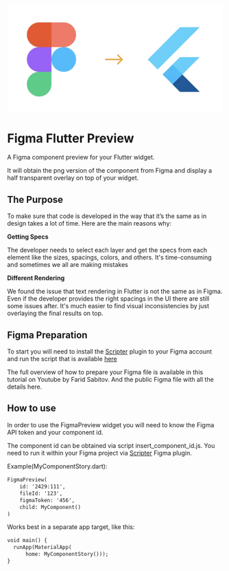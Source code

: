 ![FigmaFlutterPreview](media/FigmaFlutterPreview.jpg)
# Figma Flutter Preview
A Figma component preview for your Flutter widget.

It will obtain the png version of the component from Figma and display a half transparent overlay on top of your widget.

## The Purpose
To make sure that code is developed in the way that it’s the same as in design takes a lot of time. Here are the main reasons why:

**Getting Specs**

The developer needs to select each layer and get the specs from each element like the sizes, spacings, colors, and others. It's time-consuming and sometimes we all are making mistakes


**Different Rendering**

We found the issue that text rendering in Flutter is not the same as in Figma. Even if the developer provides the right spacings in the UI there are still some issues after. It's much easier to find visual inconsistencies by just overlaying the final results on top.

## Figma Preparation
To start you will need to install the [Scripter](https://www.figma.com/community/plugin/757836922707087381/Scripter) plugin to your Figma account and run the script that is available [here](insert_component_id.js)

The full overview of how to prepare your Figma file is available in this tutorial on Youtube by Farid Sabitov. And the public Figma file with all the details here.

## How to use
In order to use the FigmaPreview widget you will need to know the Figma API token and your component id.

The component id can be obtained via script insert_component_id.js. You need to run it within your Figma project via [Scripter](https://www.figma.com/community/plugin/757836922707087381/Scripter) Figma plugin. 

Example(MyComponentStory.dart): 

```
FigmaPreview(
    id: '2429:111',
    fileId: '123',
    figmaToken: '456',
    child: MyComponent()
)
```

Works best in a separate app target, like this: 
```
void main() {
  runApp(MaterialApp(
      home: MyComponentStory()));
}
```

